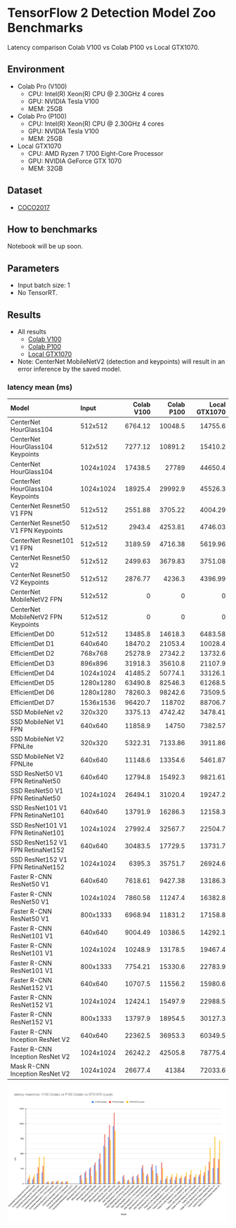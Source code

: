 # TensorFlow 2 Detection Model Zoo Benchmarks
Latency comparison Colab V100 vs Colab P100 vs Local GTX1070.

## Environment
    
- Colab Pro (V100)
    - CPU: Intel(R) Xeon(R) CPU @ 2.30GHz 4 cores
    - GPU: NVIDIA Tesla V100
    - MEM: 25GB
- Colab Pro (P100)
    - CPU: Intel(R) Xeon(R) CPU @ 2.30GHz 4 cores
    - GPU: NVIDIA Tesla V100
    - MEM: 25GB
- Local GTX1070
    - CPU: AMD Ryzen 7 1700 Eight-Core Processor
    - GPU: NVIDIA GeForce GTX 1070
    - MEM: 32GB

## Dataset
- [COCO2017](https://cocodataset.org/#home) 

## How to benchmarks

Notebook will be up soon.

## Parameters
- Input batch size: 1
- No TensorRT.

## Results

- All results
    - [Colab V100](./results/Colab_TF2.4.1_COCO2017Val_V100_minimum_segment_size_50.csv)
    - [Colab P100](./results/Colab_TF2.4.1_P100.csv)
    - [Local GTX1070](./results/Local_TF2.4.1_GTX1070_CUDA11_TF_XLA_FLAGS_None.csv)
- Note: CenterNet MobileNetV2 (detection and keypoints) will result in an error inference by the saved model.

### latency mean (ms)
| Model                               | Input     |   Colab V100 |   Colab P100 |   Local GTX1070 |
|:------------------------------------|:----------|-------------:|-------------:|----------------:|
| CenterNet HourGlass104              | 512x512   |      6764.12 |     10048.5  |        14755.6  |
| CenterNet HourGlass104 Keypoints    | 512x512   |      7277.12 |     10891.2  |        15410.2  |
| CenterNet HourGlass104              | 1024x1024 |     17438.5  |     27789    |        44650.4  |
| CenterNet HourGlass104 Keypoints    | 1024x1024 |     18925.4  |     29992.9  |        45526.3  |
| CenterNet Resnet50 V1 FPN           | 512x512   |      2551.88 |      3705.22 |         4004.29 |
| CenterNet Resnet50 V1 FPN Keypoints | 512x512   |      2943.4  |      4253.81 |         4746.03 |
| CenterNet Resnet101 V1 FPN          | 512x512   |      3189.59 |      4716.38 |         5619.96 |
| CenterNet Resnet50 V2               | 512x512   |      2499.63 |      3679.83 |         3751.08 |
| CenterNet Resnet50 V2 Keypoints     | 512x512   |      2876.77 |      4236.3  |         4396.99 |
| CenterNet MobileNetV2 FPN           | 512x512   |         0    |         0    |            0    |
| CenterNet MobileNetV2 FPN Keypoints | 512x512   |         0    |         0    |            0    |
| EfficientDet D0                     | 512x512   |     13485.8  |     14618.3  |         6483.58 |
| EfficientDet D1                     | 640x640   |     18470.2  |     21053.4  |        10028.4  |
| EfficientDet D2                     | 768x768   |     25278.9  |     27342.2  |        13732.6  |
| EfficientDet D3                     | 896x896   |     31918.3  |     35610.8  |        21107.9  |
| EfficientDet D4                     | 1024x1024 |     41485.2  |     50774.1  |        33126.1  |
| EfficientDet D5                     | 1280x1280 |     63490.8  |     82546.3  |        61268.5  |
| EfficientDet D6                     | 1280x1280 |     78260.3  |     98242.6  |        73509.5  |
| EfficientDet D7                     | 1536x1536 |     96420.7  |    118702    |        88706.7  |
| SSD MobileNet v2                    | 320x320   |      3375.13 |      4742.42 |         3478.41 |
| SSD MobileNet V1 FPN                | 640x640   |     11858.9  |     14750    |         7382.57 |
| SSD MobileNet V2 FPNLite            | 320x320   |      5322.31 |      7133.86 |         3911.86 |
| SSD MobileNet V2 FPNLite            | 640x640   |     11148.6  |     13354.6  |         5461.87 |
| SSD ResNet50 V1 FPN RetinaNet50     | 640x640   |     12794.8  |     15492.3  |         9821.61 |
| SSD ResNet50 V1 FPN RetinaNet50     | 1024x1024 |     26494.1  |     31020.4  |        19247.2  |
| SSD ResNet101 V1 FPN RetinaNet101   | 640x640   |     13791.9  |     16286.3  |        12158.3  |
| SSD ResNet101 V1 FPN RetinaNet101   | 1024x1024 |     27992.4  |     32567.7  |        22504.7  |
| SSD ResNet152 V1 FPN RetinaNet152   | 640x640   |     30483.5  |     17729.5  |        13731.7  |
| SSD ResNet152 V1 FPN RetinaNet152   | 1024x1024 |      6395.3  |     35751.7  |        26924.6  |
| Faster R-CNN ResNet50 V1            | 640x640   |      7618.61 |      9427.38 |        13186.3  |
| Faster R-CNN ResNet50 V1            | 1024x1024 |      7860.58 |     11247.4  |        16382.8  |
| Faster R-CNN ResNet50 V1            | 800x1333  |      6968.94 |     11831.2  |        17158.8  |
| Faster R-CNN ResNet101 V1           | 640x640   |      9004.49 |     10386.5  |        14292.1  |
| Faster R-CNN ResNet101 V1           | 1024x1024 |     10248.9  |     13178.5  |        19467.4  |
| Faster R-CNN ResNet101 V1           | 800x1333  |      7754.21 |     15330.6  |        22783.9  |
| Faster R-CNN ResNet152 V1           | 640x640   |     10707.5  |     11556.2  |        15980.6  |
| Faster R-CNN ResNet152 V1           | 1024x1024 |     12424.1  |     15497.9  |        22988.5  |
| Faster R-CNN ResNet152 V1           | 800x1333  |     13797.9  |     18954.5  |        30127.3  |
| Faster R-CNN Inception ResNet V2    | 640x640   |     22362.5  |     36953.3  |        60349.5  |
| Faster R-CNN Inception ResNet V2    | 1024x1024 |     26242.2  |     42505.8  |        78775.4  |
| Mask R-CNN Inception ResNet V2      | 1024x1024 |     26677.4  |     41384    |        72033.6  |

![Latency mean (ms)](./results/latency_V100_vs_P100_vs_GTX1070.png)
